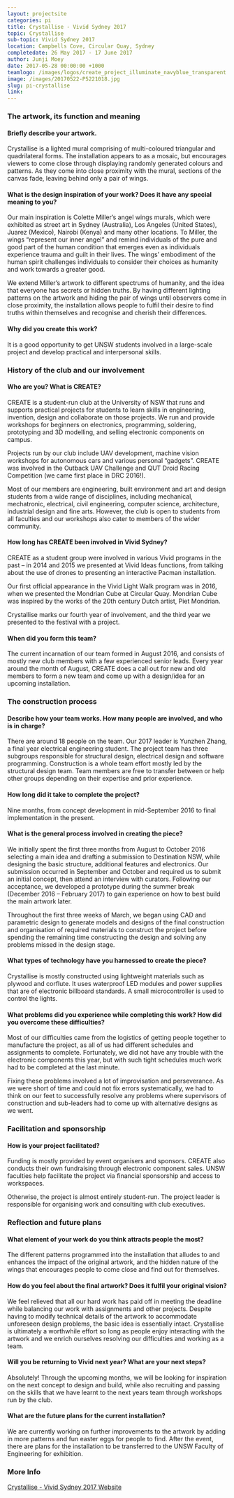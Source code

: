```yaml
---
layout: projectsite
categories: pi
title: Crystallise - Vivid Sydney 2017
topic: Crystallise
sub-topic: Vivid Sydney 2017
location: Campbells Cove, Circular Quay, Sydney
completedate: 26 May 2017 - 17 June 2017
author: Junji Moey
date: 2017-05-28 00:00:00 +1000
teamlogo: /images/logos/create_project_illuminate_navyblue_transparent.png
image: /images/20170522-P5221018.jpg
slug: pi-crystallise
link:
---
```


<h3>The artwork, its function and meaning</h3>

<h4>Briefly describe your artwork.</h4>		
				
<p>Crystallise is a lighted mural comprising of multi-coloured triangular and quadrilateral forms. The installation appears to as a mosaic, but encourages viewers to come close through displaying randomly generated colours and patterns. As they come into close proximity with the mural, sections of the canvas fade, leaving behind only a pair of wings.</p>
				
<h4>What is the design inspiration of your work? Does it have any special meaning to you?</h4>

<p> Our main inspiration is Colette Miller’s angel wings murals, which were exhibited as street art in Sydney (Australia), Los Angeles (United States), Juarez (Mexico), Nairobi (Kenya) and many other locations. To Miller, the wings “represent our inner angel” and remind individuals of the pure and good part of the human condition that emerges even as individuals experience trauma and guilt in their lives. The wings’ embodiment of the human spirit challenges individuals to consider their choices as humanity and work towards a greater good. </p>
<p>We extend Miller’s artwork to different spectrums of humanity, and the idea that everyone has secrets or hidden truths. By having different lighting patterns on the artwork and hiding the pair of wings until observers come in close proximity, the installation allows people to fulfil their desire to find truths within themselves and recognise and cherish their differences. </p>

<h4>Why did you create this work?</h4>

<p>It is a good opportunity to get UNSW students involved in a large-scale project and develop practical and interpersonal skills.</p>

<h3>History of the club and our involvement</h3>
<h4>Who are you? What is CREATE?</h4>

<p>CREATE is a student-run club at the University of NSW that runs and supports practical projects for students to learn skills in engineering, invention, design and collaborate on those projects. We run and provide workshops for beginners on electronics, programming, soldering, prototyping and 3D modelling, and selling electronic components on campus.</p>
<p>Projects run by our club include UAV development, machine vision workshops for autonomous cars and various personal “gadgets”. CREATE was involved in the Outback UAV Challenge and QUT Droid Racing Competition (we came first place in DRC 2016!).</p>
<p>Most of our members are engineering, built environment and art and design students from a wide range of disciplines, including mechanical, mechatronic, electrical, civil engineering, computer science, architecture, industrial design and fine arts. However, the club is open to students from all faculties and our workshops also cater to members of the wider community.</p>

<h4>How long has CREATE been involved in Vivid Sydney?</h4>
<p>CREATE as a student group were involved in various Vivid programs in the past – in 2014 and 2015 we presented at Vivid Ideas functions, from talking about the use of drones to presenting an interactive Pacman installation.</p>
<p>Our first official appearance in the Vivid Light Walk program was in 2016, when we presented the Mondrian Cube at Circular Quay. Mondrian Cube was inspired by the works of the 20th century Dutch artist, Piet Mondrian.</p>
<p>Crystallise marks our fourth year of involvement, and the third year we presented to the festival with a project.</p>

<h4>When did you form this team?</h4>

<p>The current incarnation of our team formed in August 2016, and consists of mostly new club members with a few experienced senior leads. Every year around the month of August, CREATE does a call out for new and old members to form a new team and come up with a design/idea for an upcoming installation.</p>

<h3>The construction process</h3>

 <h4>Describe how your team works. How many people are involved, and who is in charge?</h4>

<p>There are around 18 people on the team. Our 2017 leader is Yunzhen Zhang, a final year electrical engineering student. The project team has three subgroups responsible for structural design, electrical design and software programming. Construction is a whole team effort mostly led by the structural design team. Team members are free to transfer between or help other groups depending on their expertise and prior experience.</p>

 <h4>How long did it take to complete the project?</h4>

<p>Nine months, from concept development in mid-September 2016 to final implementation in the present.</p>

<h4>What is the general process involved in creating the piece?</h4>

<p>We initially spent the first three months from August to October 2016 selecting a main idea and drafting a submission to Destination NSW, while designing the basic structure, additional features and electronics. Our submission occurred in September and October and required us to submit an initial concept, then attend an interview with curators. Following our acceptance, we developed a prototype during the summer break (December 2016 – February 2017) to gain experience on how to best build the main artwork later.</p>

<p>Throughout the first three weeks of March, we began using CAD and parametric design to generate models and designs of the final construction and organisation of required materials to construct the project before spending the remaining time constructing the design and solving any problems missed in the design stage.</p>

<h4>What types of technology have you harnessed to create the piece?</h4>

<p>Crystallise is mostly constructed using lightweight materials such as plywood and corflute. It uses waterproof LED modules and power supplies that are of electronic billboard standards. A small microcontroller is used to control the lights.</p>

<h4>What problems did you experience while completing this work? How did you overcome these difficulties?</h4>

<p>Most of our difficulties came from the logistics of getting people together to manufacture the project, as all of us had different schedules and assignments to complete. Fortunately, we did not have any trouble with the electronic components this year, but with such tight schedules much work had to be completed at the last minute.</p>

<p>Fixing these problems involved a lot of improvisation and perseverance. As we were short of time and could not fix errors systematically, we had to think on our feet to successfully resolve any problems where supervisors of construction and sub-leaders had to come up with alternative designs as we went.</p>

<h3>Facilitation and sponsorship</h3>

 <h4>How is your project facilitated?</h4>

  <p>Funding is mostly provided by event organisers and sponsors. CREATE also conducts their own fundraising through electronic component sales. UNSW faculties help facilitate the project via financial sponsorship and access to workspaces.</p>

<p>Otherwise, the project is almost entirely student-run. The project leader is responsible for organising work and consulting with club executives.  </p>

<h3>Reflection and future plans</h3>

<h4>What element of your work do you think attracts people the most?</h4>

<p>The different patterns programmed into the installation that alludes to and enhances the impact of the original artwork, and the hidden nature of the wings that encourages people to come close and find out for themselves.</p>

<h4>How do you feel about the final artwork? Does it fulfil your original vision?</h4>

<p>We feel relieved that all our hard work has paid off in meeting the deadline while balancing our work with assignments and other projects. Despite having to modify technical details of the artwork to accommodate unforeseen design problems, the basic idea is essentially intact. Crystallise is ultimately a worthwhile effort so long as people enjoy interacting with the artwork and we enrich ourselves resolving our difficulties and working as a team.</p>

<h4>Will you be returning to Vivid next year? What are your next steps?</h4>

 <p>Absolutely! Through the upcoming months, we will be looking for inspiration on the next concept to design and build, while also recruiting and passing on the skills that we have learnt to the next years team through workshops run by the club.</p>

<h4>What are the future plans for the current installation?</h4>

 <p>We are currently working on further improvements to the artwork by adding in more patterns and fun easter eggs for people to find. After the event, there are plans for the installation to be transferred to the UNSW Faculty of Engineering for exhibition.</p>

	
<h3>More Info</h3>
	
<p><a href="https://www.vividsydney.com/event/light/crystallise" target="_blank">Crystallise - Vivid Sydney 2017 Website</a></p>

